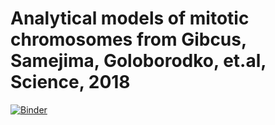 # Analytical models of mitotic chromosomes from Gibcus, Samejima, Goloborodko, et.al, Science, 2018

[![Binder](https://mybinder.org/badge_logo.svg)](https://mybinder.org/v2/gh/mirnylab/GSG_mitotic_models_2018/master)
